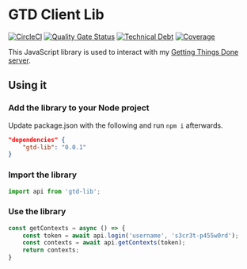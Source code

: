 # GTD Client Lib

[![CircleCI](https://circleci.com/gh/mthmulders/gtd-lib/tree/master.svg?style=svg)](https://circleci.com/gh/mthmulders/gtd-lib/tree/master)
[![Quality Gate Status](https://sonarcloud.io/api/project_badges/measure?project=mthmulders_gtd-lib&metric=alert_status)](https://sonarcloud.io/dashboard?id=mthmulders_gtd-lib)
[![Technical Debt](https://sonarcloud.io/api/project_badges/measure?project=mthmulders_gtd-lib&metric=sqale_index)](https://sonarcloud.io/dashboard?id=mthmulders_gtd-lib)
[![Coverage](https://sonarcloud.io/api/project_badges/measure?project=mthmulders_gtd-lib&metric=coverage)](https://sonarcloud.io/dashboard?id=mthmulders_gtd-lib)


This JavaScript library is used to interact with my [Getting Things Done server](https://github.com/mthmulders/gtd-server).

## Using it

### Add the library to your Node project

Update package.json with the following and run `npm i` afterwards.

```json
"dependencies" {
    "gtd-lib": "0.0.1"
}
```

### Import the library

```js
import api from 'gtd-lib';
```

### Use the library

```js
const getContexts = async () => {
    const token = await api.login('username', 's3cr3t-p455w0rd');
    const contexts = await api.getContexts(token);
    return contexts;
}